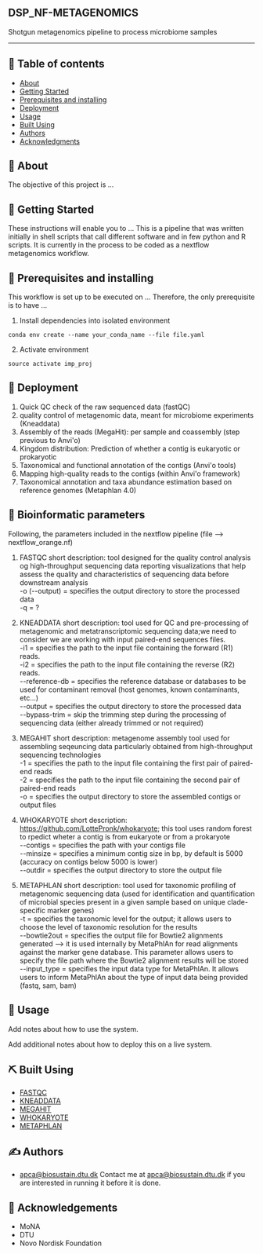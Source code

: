 ## DSP_NF-METAGENOMICS
<p align="left">
Shotgun metagenomics pipeline to process microbiome samples
</p>

---

## 📝 Table of contents

- [About](#about)
- [Getting Started](#getting_started)
- [Prerequisites and installing](#prerequisites_and_installing)
- [Deployment](#deployment)
- [Usage](#usage)
- [Built Using](#built_using)
- [Authors](#authors)
- [Acknowledgments](#acknowledgement)

## 🧐 About <a name = "about"></a>
The objective of this project is ...

## 🏁 Getting Started <a name = "getting_started"></a>
These instructions will enable you to ...
This is a pipeline that was written initially in shell scripts that call different software and in few python and R scripts.
It is currently in the process to be coded as a nextflow metagenomics workflow.

## 🔧 Prerequisites and installing <a name = "prerequisites_and_installing"></a>
This workflow is set up to be executed on ...
Therefore, the only prerequisite is to have ...

1. Install dependencies into isolated environment
```
conda env create --name your_conda_name --file file.yaml
```
2. Activate environment
```
source activate imp_proj
```

## 🚀 Deployment <a name = "deployment"></a>
1. Quick QC check of the raw sequenced data (fastQC)
2. quality control of metagenomic data, meant for microbiome experiments (Kneaddata)
3. Assembly of the reads (MegaHit): per sample and coassembly (step previous to Anvi'o)
4. Kingdom distribution: Prediction of whether a contig is eukaryotic or prokaryotic   
5. Taxonomical and functional annotation of the contigs (Anvi'o tools)
6. Mapping high-quality reads to the contigs (within Anvi'o framework)
7. Taxonomical annotation and taxa abundance estimation based on reference genomes (Metaphlan 4.0)

## 🧬 Bioinformatic parameters <a name = "deployment"></a>
Following, the parameters included in the nextflow pipeline (file --> nextflow_orange.nf)

1. FASTQC
short description: tool designed for the quality control analysis og high-throughput sequencing data reporting visualizations that help assess the quality and characteristics of sequencing data before downstream analysis <br>
-o (--output) = specifies the output directory to store the processed data <br>
-q = ? <br>

2. KNEADDATA
short description: tool used for QC and pre-processing of metagenomic and metatranscriptomic sequencing data;we need to consider we are working with input paired-end sequences files.  <br>
-i1 = specifies the path to the input file containing the forward (R1) reads. <br>
-i2 = specifies the path to the input file containing the reverse (R2) reads. <br>
--reference-db = specifies the reference database or databases to be used for contaminant removal (host genomes, known contaminants, etc...) <br>
--output = specifies the output directory to store the processed data <br>
--bypass-trim = skip the trimming step during the processing of sequencing data (either already trimmed or not required) <br>

3. MEGAHIT
short description: metagenome assembly tool used for assembling seqeuncing data particularly obtained from high-throughput sequencing technologies  <br>
-1 = specifies the path to the input file containing the first pair of paired-end reads <br>
-2 = specifies the path to the input file containing the second pair of paired-end reads <br>
-o = specifies the output directory to store the assembled contigs or output files <br>

4. WHOKARYOTE
short description: https://github.com/LottePronk/whokaryote; this tool uses random forest to rpedict wheter a contig is from eukaryote or from a prokaryote  <br>
--contigs = specifies the path with your contigs file <br>
--minsize = specifies a minimum contig size in bp, by default is 5000 (accuracy on contigs below 5000 is lower) <br>
--outdir = specifies the output directory to store the output file <br>

5. METAPHLAN
short description: tool used for taxonomic profiling of metagenomic sequencing data (used for identification and quantification of microbial species present in a given sample based on unique clade-specific marker genes)  <br>
-t = specifies the taxonomic level for the output; it allows users to choose the level of taxonomic resolution for the results <br>
--bowtie2out = specifies the output file for Bowtie2 alignments generated --> it is used internally by MetaPhlAn for read alignments against the marker gene database. This parameter allows users to specify the file path where the Bowtie2 alignment results will be stored <br>
--input_type = specifies the input data type for MetaPhlAn. It allows users to inform MetaPhlAn about the type of input data being provided (fastq, sam, bam) <br>

## 🎈 Usage <a name="usage"></a>
Add notes about how to use the system.

Add additional notes about how to deploy this on a live system.
## ⛏️ Built Using <a name = "built_using"></a>
- [FASTQC](https://www.bioinformatics.babraham.ac.uk/projects/fastqc/)
- [KNEADDATA](https://huttenhower.sph.harvard.edu/kneaddata/)
- [MEGAHIT](https://www.metagenomics.wiki/tools/assembly/megahit)
- [WHOKARYOTE](https://github.com/LottePronk/whokaryote)
- [METAPHLAN](https://github.com/biobakery/MetaPhlAn)

## ✍️ Authors <a name = "authors"></a>
- [apca@biosustain.dtu.dk](https://github.com/apalleja)
Contact me at apca@biosustain.dtu.dk if you are interested in running it before it is done.

## 🎉 Acknowledgements <a name = "acknowledgement"></a>
- MoNA
- DTU
- Novo Nordisk Foundation

